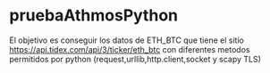 # pruebaAthmosPython

El objetivo es conseguir los datos de ETH_BTC que tiene el sitio https://api.tidex.com/api/3/ticker/eth_btc con diferentes metodos
permitidos por python (request,urllib,http.client,socket y scapy TLS)
